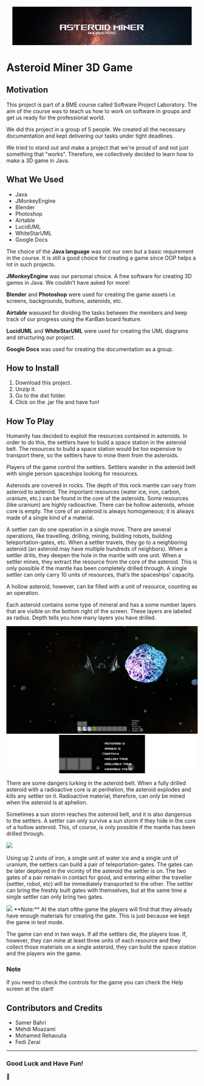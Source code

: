 ![ScreenShot](assets/Interface/StartScreen/BackgroundHeader.png)

# Asteroid Miner 3D Game

## Motivation
This project is part of a BME course called Software Project Laboratory. The aim of the course was to teach us how to work on software in groups and get us ready for the professional world.

We did this project in a group of 5 people. We created all the necessary documentation and kept delivering our tasks under tight deadlines.

We tried to stand out and make a project that we're proud of and not just something that "works". Therefore, we collectively decided to learn how to make a 3D game in Java.

## What We  Used
- Java
- JMonkeyEngine
- Blender
- Photoshop
- Airtable 
- LucidUML
- WhiteStarUML
- Google Docs

The choice of the **Java language** was not our own but a basic requirement in the course. It is still a good choice for creating a game since OOP helps a lot in such projects.

**JMonkeyEngine** was our personal choice. A free software for creating 3D games in Java. We couldn't have asked for more! 

**Blender** and **Photoshop** were used for creating the game assets i.e. screens, backgrounds, buttons, asteroids, etc. 

**Airtable** wasused for dividing the tasks between the members and keep track of our progress using the KanBan board feature.

**LucidUML** and **WhiteStarUML** were used for creating the UML diagrams and structuring our project.

**Google Docs** was used for creating the documentation as a group.

## How to Install

1. Download this project.
2. Unzip it.
3. Go to the dist folder.
4. Click on the .jar file and have fun!

## How To Play

Humanity has decided to exploit the resources contained in asteroids. In order to do this, the settlers have to build a space station in the asteroid belt. The resources to build a space station would be too expensive to transport there, so the settlers have to mine them from the asteroids.

Players of the game control the settlers. Settlers wander in the asteroid belt with single person spaceships looking for resources.

Asteroids are covered in rocks. The depth of this rock mantle can vary from asteroid to asteroid. The important resources (water ice, iron, carbon, uranium, etc.) can be found in the core of the asteroids. Some resources (like uranium) are highly radioactive. There can be hollow asteroids, whose core is empty. The core of an asteroid is always homogeneous; it is always made of a single kind of a material.

A settler can do one operation in a single move. There are several operations, like travelling, drilling, mining, building robots, building teleportation-gates, etc. When a settler travels, they go to a neighboring asteroid (an asteroid may have multiple hundreds of neighbors). When a settler drills, they deepen the hole in the mantle with one unit. When a settler mines, they extract the resource from the core of the asteroid. This is only possible if the mantle has been completely drilled through. A single settler can only carry 10 units of resources, that’s the spaceships’ capacity.

 A hollow asteroid, however, can be filled with a unit of resource, counting as an operation.

Each asteroid contains some type of mineral and has a some number layers that are visible on the bottom right of the screen. These layers are labeled as radius. Depth tells you how many layers you have drilled.

![ScreenShot](assets/Interface/Screenshots/Asteroid.png)
![ScreenShot](assets/Interface/Screenshots/AsteroidZoomed.png)

There are some dangers lurking in the asteroid belt. When a fully drilled asteroid with a radioactive core is at perihelion, the asteroid explodes and kills any settler on it. Radioactive material, therefore, can only be mined when the asteroid is at aphelion. 

Sometimes a sun storm reaches the asteroid belt, and it is also dangerous to the settlers. A settler can only survive a sun storm if they hide in the core of a hollow asteroid. This, of course, is only possible if the mantle has been drilled through.

<img src="assets/Interface/Screenshots/gameplayVideo.gif?raw=true">

Using up 2 units of iron, a single unit of water ice and a single unit of uranium, the settlers can build a pair of teleportation-gates. The gates can be later deployed in the vicinity of the asteroid the settler is on. The two gates of a pair remain in contact for good, and entering either the traveller (settler, robot, etc) will be immediately transported to the other. The settler can bring the freshly built gates with themselves, but at the same time a single settler can only bring two gates. 

<img src="assets/Interface/Screenshots/TeleportationGateVideo.gif?raw=true">
**Note:** At the start ofthe game the players will find that they already have enough materials for creating the gate. This is just because we kept the game in test mode.

The game can end in two ways. If all the settlers die, the players lose. If, however, they can mine at least three units of each resource and they collect those materials on a single asteroid, they can build the space station and the players win the game.

### **Note**
If you need to check the controls for the game you can check the Help screen at the start!


## Contributors and Credits

- Samer Bahri
- Mehdi Moazami
- Mohamed Rehaoulia
- Fedi Zerai

_________
### Good Luck and Have Fun! 
:partying_face:
